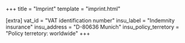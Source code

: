 +++
title = "Imprint"
template = "imprint.html"

[extra]
vat_id = "VAT identification number"
insu_label = "Indemnity insurance"
insu_address = "D-80636 Munich"
insu_policy_terretory = "Policy terretory: worldwide"
+++